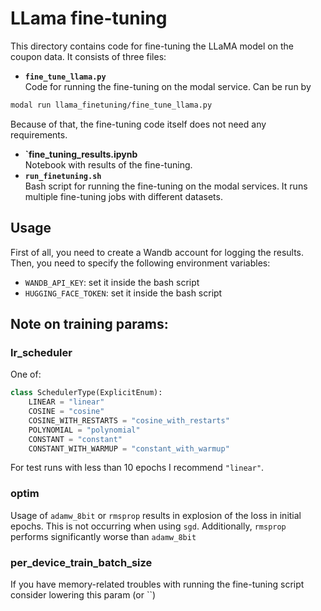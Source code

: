 # LLama fine-tuning
This directory contains code for fine-tuning the LLaMA model on the coupon data. It consists of three files:
- **`fine_tune_llama.py`**  
  Code for running the fine-tuning on the modal service. Can be run by
```bash
modal run llama_finetuning/fine_tune_llama.py
```
Because of that, the fine-tuning code itself does not need any requirements.
- **`fine_tuning_results.ipynb**  
  Notebook with results of the fine-tuning.
- **`run_finetuning.sh`**  
  Bash script for running the fine-tuning on the modal services. It runs multiple fine-tuning jobs with different datasets.

## Usage
First of all, you need to create a Wandb account for logging the results. Then, you need to specify the following environment variables:
- `WANDB_API_KEY`: set it inside the bash script
- `HUGGING_FACE_TOKEN`: set it inside the bash script
## Note on training params:
### lr_scheduler
One of:
```python
class SchedulerType(ExplicitEnum):
    LINEAR = "linear"
    COSINE = "cosine"
    COSINE_WITH_RESTARTS = "cosine_with_restarts"
    POLYNOMIAL = "polynomial"
    CONSTANT = "constant"
    CONSTANT_WITH_WARMUP = "constant_with_warmup"
```
For test runs with less than 10 epochs I recommend `"linear"`.
### optim
Usage of `adamw_8bit` or `rmsprop` results in explosion of the loss in initial epochs. This is not occurring when using `sgd`. Additionally, `rmsprop` performs significantly worse than `adamw_8bit`
### per_device_train_batch_size
If you have memory-related troubles with running the fine-tuning script consider lowering this param (or ``)